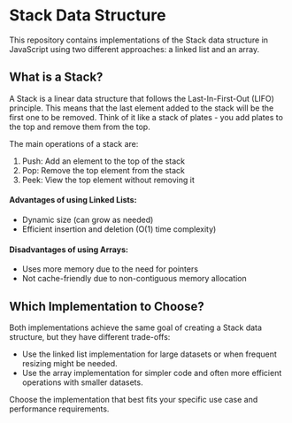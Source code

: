 # Stack Data Structure

This repository contains implementations of the Stack data structure in JavaScript using two different approaches: a linked list and an array.

## What is a Stack?

A Stack is a linear data structure that follows the Last-In-First-Out (LIFO) principle. This means that the last element added to the stack will be the first one to be removed. Think of it like a stack of plates - you add plates to the top and remove them from the top.

The main operations of a stack are:
1. Push: Add an element to the top of the stack
2. Pop: Remove the top element from the stack
3. Peek: View the top element without removing it


#### Advantages of using Linked Lists:
- Dynamic size (can grow as needed)
- Efficient insertion and deletion (O(1) time complexity)

#### Disadvantages of using Arrays:
- Uses more memory due to the need for pointers
- Not cache-friendly due to non-contiguous memory allocation



## Which Implementation to Choose?

Both implementations achieve the same goal of creating a Stack data structure, but they have different trade-offs:

- Use the linked list implementation for large datasets or when frequent resizing might be needed.
- Use the array implementation for simpler code and often more efficient operations with smaller datasets.

Choose the implementation that best fits your specific use case and performance requirements.

